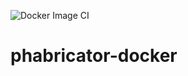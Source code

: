 ![Docker Image CI](https://github.com/ThelonKarrde/phabricator-docker/workflows/Docker%20Image%20CI/badge.svg)

# phabricator-docker